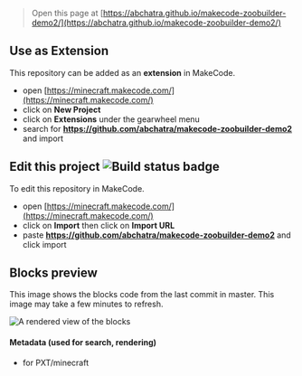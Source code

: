 
> Open this page at [https://abchatra.github.io/makecode-zoobuilder-demo2/](https://abchatra.github.io/makecode-zoobuilder-demo2/)

## Use as Extension

This repository can be added as an **extension** in MakeCode.

* open [https://minecraft.makecode.com/](https://minecraft.makecode.com/)
* click on **New Project**
* click on **Extensions** under the gearwheel menu
* search for **https://github.com/abchatra/makecode-zoobuilder-demo2** and import

## Edit this project ![Build status badge](https://github.com/abchatra/makecode-zoobuilder-demo2/workflows/MakeCode/badge.svg)

To edit this repository in MakeCode.

* open [https://minecraft.makecode.com/](https://minecraft.makecode.com/)
* click on **Import** then click on **Import URL**
* paste **https://github.com/abchatra/makecode-zoobuilder-demo2** and click import

## Blocks preview

This image shows the blocks code from the last commit in master.
This image may take a few minutes to refresh.

![A rendered view of the blocks](https://github.com/abchatra/makecode-zoobuilder-demo2/raw/master/.github/makecode/blocks.png)

#### Metadata (used for search, rendering)

* for PXT/minecraft
<script src="https://makecode.com/gh-pages-embed.js"></script><script>makeCodeRender("{{ site.makecode.home_url }}", "{{ site.github.owner_name }}/{{ site.github.repository_name }}");</script>
